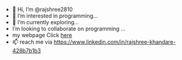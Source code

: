 - 👋 Hi, I’m @rajshree2810
- 👀 I’m interested in programming...
- 🌱 I’m currently exploring...
-  I’m looking to collaborate on programming  ...
-  my webpage Click [here](https://github.com/rajshree2810/rajshree.github.io)
- 📫 reach me via https://www.linkedin.com/in/rajshree-khandare-428b7b1b3

<!---
rajshree2810/rajshree2810 is a ✨ special ✨ repository because its `README.md` (this file) appears on your GitHub profile.
You can click the Preview link to take a look at your changes.
--->
